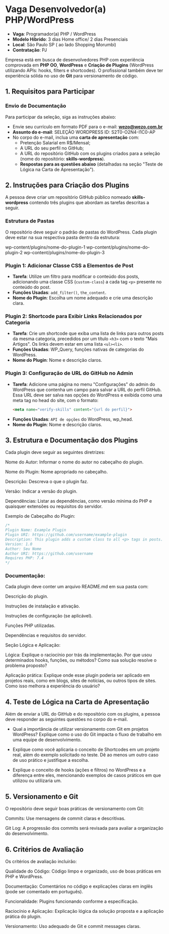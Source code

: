 # Vaga Desenvolvedor(a) PHP/WordPress

- **Vaga**: Programador(a) PHP / WordPress 
- **Modelo Híbrido**: 3 dias Home office/ 2 dias Presenciais
- **Local**: São Paulo SP ( ao lado Shopping Morumbi)
- **Contratação**: PJ


Empresa está em busca de desenvolvedores PHP com experiência comprovada em **PHP OO**, **WordPress** e **Criação de Plugins** 
(WordPress utilizando APIs: hooks, filters e  shortcodes). O profissional também deve ter experiência sólida no uso de **Git** para versionamento de código.

## 1. Requisitos para Participar

### Envio de Documentação
Para participar da seleção, siga as instruções abaixo:

- Envie seu currículo em formato PDF para o e-mail: **wezo@wezo.com.br**
- **Assunto do e-mail**: SELEÇÃO WORDPRESS ID: S2T0-O2N4-I1C0-AP
- No corpo do e-mail, inclua uma **carta de apresentação** com:
    - Pretenção Salarial em R$/Mensal; 
    - A URL do seu perfil no GitHub;
    - A URL do repositório GitHub com os plugins criados para a seleção (nome do repositório: **skills-wordpress**).
    - **Respostas para as questões abaixo** (detalhadas na seção "Teste de Lógica na Carta de Apresentação").

## 2. Instruções para Criação dos Plugins

A pessoa deve criar um repositório GitHub público nomeado **skills-wordpress** contendo três plugins que abordam as tarefas descritas a seguir.

### Estrutura de Pastas

O repositório deve seguir o padrão de pastas do WordPress. Cada plugin deve estar na sua respectiva pasta dentro da estrutura:

wp-content/plugins/nome-do-plugin-1
wp-content/plugins/nome-do-plugin-2
wp-content/plugins/nome-do-plugin-3

### Plugin 1: Adicionar Classe CSS a Elementos de Post
- **Tarefa**: Utilize um filtro para modificar o conteúdo dos posts, adicionando uma classe CSS (`custom-class`) a cada tag `<p>` presente no conteúdo do post.
- **Funções Usadas**: `add_filter()`, `the_content`.
- **Nome do Plugin**: Escolha um nome adequado e crie uma descrição clara.

### Plugin 2: Shortcode para Exibir Links Relacionados por Categoria
- **Tarefa**: Crie um shortcode que exiba uma lista de links para outros posts da mesma categoria, precedidos por um título `<h3>` com o texto "Mais Artigos". Os links devem estar em uma lista `<ul><li>`.
- **Funções Usadas**: WP_Query, funções nativas de categorias do WordPress.
- **Nome do Plugin**: Nome e descrição claros.

### Plugin 3: Configuração de URL do GitHub no Admin
- **Tarefa**: Adicione uma página no menu "Configurações" do admin do WordPress que contenha um campo para salvar a URL do perfil GitHub. Essa URL deve ser salva nas opções do WordPress e exibida como uma meta tag no head do site, com o formato:
  ```html
  <meta name="verify-skills" content="{url do perfil}">
  ```
- **Funções Usadas**: `API de opções` do WordPress, wp_head.
- **Nome do Plugin**: Nome e descrição claros.


## 3. Estrutura e Documentação dos Plugins

Cada plugin deve seguir as seguintes diretrizes:

Nome do Autor: Informar o nome do autor no cabeçalho do plugin.

Nome do Plugin: Nome apropriado no cabeçalho.

Descrição: Descreva o que o plugin faz.

Versão: Indicar a versão do plugin.

Dependências: Listar as dependências, como versão mínima do PHP e quaisquer extensões ou requisitos do servidor.


Exemplo de Cabeçalho do Plugin:
```php
/*
Plugin Name: Example Plugin
Plugin URI: https://github.com/username/example-plugin
Description: This plugin adds a custom class to all <p> tags in posts.
Version: 1.0
Author: Seu Nome
Author URI: https://github.com/username
Requires PHP: 7.4
*/
```

### Documentação:

Cada plugin deve conter um arquivo README.md em sua pasta com:

Descrição do plugin.

Instruções de instalação e ativação.

Instruções de configuração (se aplicável).

Funções PHP utilizadas.

Dependências e requisitos do servidor.

Seção Lógica e Aplicação:

Lógica: Explique o raciocínio por trás da implementação. Por que usou determinados hooks, funções, ou métodos? Como sua solução resolve o problema proposto?

Aplicação prática: Explique onde esse plugin poderia ser aplicado em projetos reais, como em blogs, sites de notícias, ou outros tipos de sites. Como isso melhora a experiência do usuário?




## 4. Teste de Lógica na Carta de Apresentação

Além de enviar a URL do GitHub e do repositório com os plugins, a pessoa deve responder as seguintes questões no corpo do e-mail.

- Qual a importância de utilizar versionamento com Git em projetos WordPress? Explique como o uso do Git impacta o fluxo de trabalho em uma equipe de desenvolvimento.


- Explique como você aplicaria o conceito de Shortcodes em um projeto real, além do exemplo solicitado no teste. Dê ao menos um outro caso de uso prático e justifique a escolha.


- Explique o conceito de hooks (ações e filtros) no WordPress e a diferença entre eles, mencionando exemplos de casos práticos em que utilizou ou utilizaria um.



## 5. Versionamento e Git

O repositório deve seguir boas práticas de versionamento com Git:

Commits: Use mensagens de commit claras e descritivas.

Git Log: A progressão dos commits será revisada para avaliar a organização do desenvolvimento.


## 6. Critérios de Avaliação

Os critérios de avaliação incluirão:

Qualidade do Código: Código limpo e organizado, uso de boas práticas em PHP e WordPress.

Documentação: Comentários no código e explicações claras em inglês (pode ser comentado em português).

Funcionalidade: Plugins funcionando conforme a especificação.

Raciocínio e Aplicação: Explicação lógica da solução proposta e a aplicação prática do plugin.

Versionamento: Uso adequado de Git e commit messages claras.
